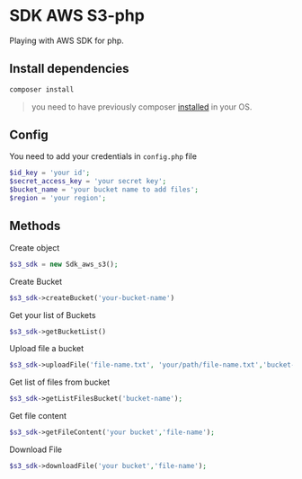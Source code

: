 # SDK AWS S3-php
Playing with AWS SDK for php.

## Install dependencies

```bash
composer install
```

> you need to have previously composer [installed](https://getcomposer.org/download/) in your OS.

## Config

You need to add your credentials in `config.php` file

```php
$id_key = 'your id';
$secret_access_key = 'your secret key';
$bucket_name = 'your bucket name to add files';
$region = 'your region';
```

## Methods 

Create object

```php
$s3_sdk = new Sdk_aws_s3();
```

Create Bucket

```php
$s3_sdk->createBucket('your-bucket-name')
```

Get your list of Buckets

```php
$s3_sdk->getBucketList()
```

Upload file a bucket

```php
$s3_sdk->uploadFile('file-name.txt', 'your/path/file-name.txt','bucket-name');
```

Get list of files from bucket

```php
$s3_sdk->getListFilesBucket('bucket-name');
```

Get file content

```php
$s3_sdk->getFileContent('your bucket','file-name');
```

Download File

```php
$s3_sdk->downloadFile('your bucket','file-name');
```
